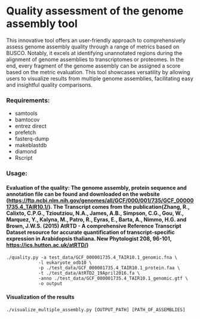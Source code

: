 # Quality assessment of the genome assembly tool
 
This innovative tool offers an user-friendly approach to comprehensively assess genome assembly quality through a range of metrics based on BUSCO. Notably, it excels at identifying unannotated regions during the alignment of genome assemblies to transcriptomes or proteomes. In the end, every fragment of the genome assembly can be assigned a score based on the metric evaluation. This tool showcases versatility by allowing users to visualize results from multiple genome assemblies, facilitating easy and insightful quality comparisons.


### Requirements:
 * samtools
 * bamtocov
 * entrez direct
 * prefetch
 * fasterq-dump
 * makeblastdb
 * diamond
 * Rscript

### Usage:
#### Evaluation of the quality: The genome assembly, protein sequence and annotation file can be found and downloaded on the website (https://ftp.ncbi.nlm.nih.gov/genomes/all/GCF/000/001/735/GCF_000001735.4_TAIR10.1/). The Transcript comes from the publication(Zhang, R., Calixto, C.P.G., Tzioutziou, N.A., James, A.B., Simpson, C.G., Gou, W., Marquez, Y., Kalyna, M., Patro, R., Eyras, E., Barta, A., Nimmo, H.G. and Brown, J.W.S. (2015) AtRTD - A comprehensive Reference Transcript Dataset resource for accurate quantification of transcript-specific expression in Arabidopsis thaliana. New Phytologist 208, 96-101, https://ics.hutton.ac.uk/atRTD/)
 	./quality.py -a test_data/GCF_000001735.4_TAIR10.1_genomic.fna \
			    -l eukaryote_odb10 \
			    -p ./test_data/GCF_000001735.4_TAIR10.1_protein.faa \
			    -t ./test_data/AtRTD2_19April2016.fa \
			    -anno ./test_data/GCF_000001735.4_TAIR10.1_genomic.gtf \
			    -o output

#### Visualization of the results
	./visualize_multiple_assembly.py [OUTPUT_PATH] [PATH_OF_ASSEMBLIES] 
